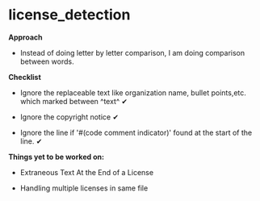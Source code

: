 # license_detection

 **Approach**
 
   * Instead of doing letter by letter comparison, I am doing comparison between words.
 
 **Checklist**
 
   * Ignore the replaceable text like organization name, bullet points,etc. which marked between ^text^ ✔
 
   * Ignore the copyright notice ✔

   * Ignore the line if '#(code comment indicator)' found at the start of the line. ✔




  **Things yet to be worked on:**

   * Extraneous Text At the End of a License

   * Handling multiple licenses in same file
